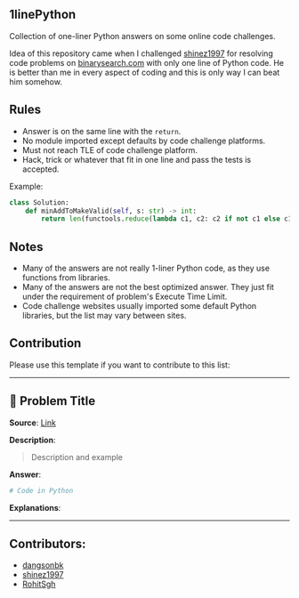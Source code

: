 ## 1linePython

Collection of one-liner Python answers on some online code challenges.

Idea of this repository came when I challenged [shinez1997](https://github.com/shinez1997) for resolving code problems on [binarysearch.com](https://binarysearch.com/) with only one line of Python code. He is better than me in every aspect of coding and this is only way I can beat him somehow.

## Rules
- Answer is on the same line with the `return`.
- No module imported except defaults by code challenge platforms.
- Must not reach TLE of code challenge platform.
- Hack, trick or whatever that fit in one line and pass the tests is accepted.

Example:
```python
class Solution:
    def minAddToMakeValid(self, s: str) -> int:
        return len(functools.reduce(lambda c1, c2: c2 if not c1 else c1[:-1] if c2==")" and c1[-1] == "(" else c1 + c2, s)) if s else len(s)
```

## Notes

- Many of the answers are not really 1-liner Python code, as they use functions from libraries.
- Many of the answers are not the best optimized answer. They just fit under the requirement of problem's Execute Time Limit.
- Code challenge websites usually imported some default Python libraries, but the list may vary between sites.

## Contribution

Please use this template if you want to contribute to this list:

---

## 🧩 Problem Title

**Source**: [Link](#)

**Description**:

> Description and example

**Answer**:

```python
# Code in Python
```

**Explanations**:

---

## Contributors:

- [dangsonbk](https://github.com/dangsonbk)
- [shinez1997](https://github.com/shinez1997)
- [RohitSgh](https://github.com/RohitSgh)
